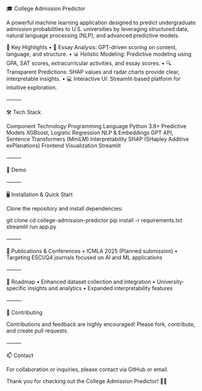 🎓 College Admission Predictor

A powerful machine learning application designed to predict undergraduate admission probabilities to U.S. universities by leveraging structured data, natural language processing (NLP), and advanced predictive models.

🌟 Key Highlights
	•	🚀 Essay Analysis: GPT-driven scoring on content, language, and structure.
	•	📊 Holistic Modeling: Predictive modeling using GPA, SAT scores, extracurricular activities, and essay scores.
	•	🔍 Transparent Predictions: SHAP values and radar charts provide clear, interpretable insights.
	•	💻 Interactive UI: Streamlit-based platform for intuitive exploration.

⸻

🛠️ Tech Stack

Component	Technology
Programming Language	Python 3.8+
Predictive Models	XGBoost, Logistic Regression
NLP & Embeddings	GPT API, Sentence Transformers (MiniLM)
Interpretability	SHAP (SHapley Additive exPlanations)
Frontend Visualization	Streamlit


⸻

🎥 Demo


⸻

🖥️ Installation & Quick Start

Clone the repository and install dependencies:

git clone <repository-url>
cd college-admission-predictor
pip install -r requirements.txt
streamlit run app.py


⸻

📖 Publications & Conferences
	•	ICMLA 2025 (Planned submission)
	•	Targeting ESCI/Q4 journals focused on AI and ML applications

⸻

🚧 Roadmap
	•	Enhanced dataset collection and integration
	•	University-specific insights and analytics
	•	Expanded interpretability features

⸻

🤝 Contributing

Contributions and feedback are highly encouraged! Please fork, contribute, and create pull requests.

⸻

📫 Contact

For collaboration or inquiries, please contact via GitHub or email.

Thank you for checking out the College Admission Predictor! 🎉🚀
